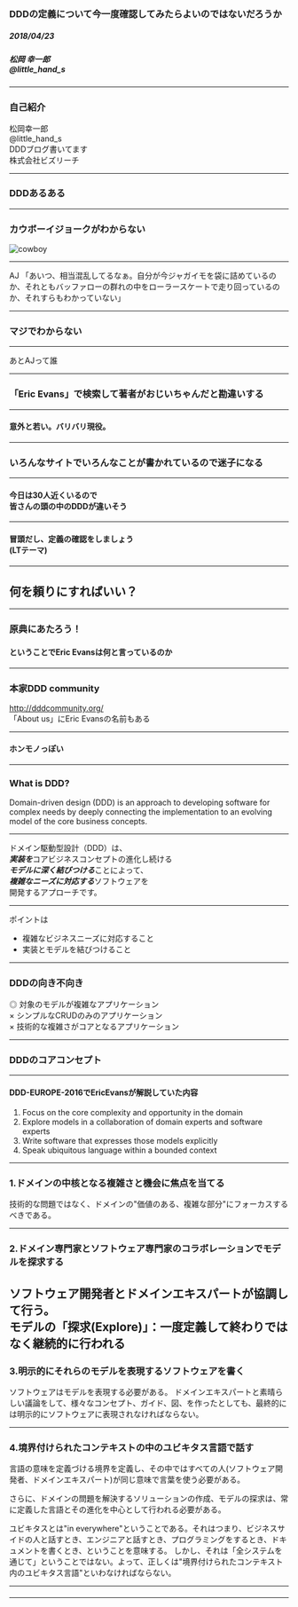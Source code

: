 ### DDDの定義について今一度確認してみたらよいのではないだろうか

##### 2018/04/23
##### 松岡 幸一郎<br>@little_hand_s

---
### 自己紹介
松岡幸一郎<br>
@little_hand_s<br>
DDDブログ書いてます<br>
株式会社ビズリーチ

---
### DDDあるある

---

### カウボーイジョークがわからない

![cowboy](https://pbs.twimg.com/media/DWS3oPNUQAAkbPx.jpg)

---

AJ 「あいつ、相当混乱してるなぁ。自分が今ジャガイモを袋に詰めているのか、それともバッファローの群れの中をローラースケートで走り回っているのか、それすらもわかっていない」

---

### マジでわからない

---

あとAJって誰

---

### 「Eric Evans」で検索して著者がおじいちゃんだと勘違いする

---

#### 意外と若い。バリバリ現役。

---

### いろんなサイトでいろんなことが書かれているので迷子になる

---

#### 今日は30人近くいるので<br>皆さんの頭の中のDDDが違いそう

---

#### 冒頭だし、定義の確認をしましょう<br>(LTテーマ)

---

## 何を頼りにすればいい？

---

### 原典にあたろう！

#### ということでEric Evansは何と言っているのか
---

### 本家DDD community
http://dddcommunity.org/<br>
「About us」にEric Evansの名前もある

---
#### ホンモノっぽい

---

### What is DDD?

Domain-driven design (DDD) is an approach to developing software for complex needs by deeply connecting the implementation to an evolving model of the core business concepts.

---

ドメイン駆動型設計（DDD）は、<br>
***実装を***コアビジネスコンセプトの進化し続ける<br>***モデルに深く結びつける***ことによって、<br>***複雑なニーズに対応する***ソフトウェアを<br>開発するアプローチです。

---

ポイントは
* 複雑なビジネスニーズに対応すること
* 実装とモデルを結びつけること

---

### DDDの向き不向き

◎ 対象のモデルが複雑なアプリケーション<br>
× シンプルなCRUDのみのアプリケーション<br>
× 技術的な複雑さがコアとなるアプリケーション

---

### DDDのコアコンセプト

---
#### DDD-EUROPE-2016でEricEvansが解説していた内容

1. Focus on the core complexity and opportunity in the domain
2. Explore models in a collaboration of domain experts and software experts
3. Write software that expresses those models explicitly
4. Speak ubiquitous language within a bounded context

---

### 1.ドメインの中核となる複雑さと機会に焦点を当てる

技術的な問題ではなく、ドメインの"価値のある、複雑な部分"にフォーカスするべきである。

---

### 2.ドメイン専門家とソフトウェア専門家のコラボレーションでモデルを探求する

ソフトウェア開発者とドメインエキスパートが協調して行う。<br>
モデルの「探求(Explore)」：一度定義して終わりではなく継続的に行われる
---

### 3.明示的にそれらのモデルを表現するソフトウェアを書く
ソフトウェアはモデルを表現する必要がある。 ドメインエキスパートと素晴らしい議論をして、様々なコンセプト、ガイド、図、を作ったとしても、最終的には明示的にソフトウェアに表現されなければならない。

---

### 4.境界付けられたコンテキストの中のユビキタス言語で話す
言語の意味を定義づける境界を定義し、その中ではすべての人(ソフトウェア開発者、ドメインエキスパート)が同じ意味で言葉を使う必要がある。

さらに、ドメインの問題を解決するソリューションの作成、モデルの探求は、常に定義した言語とその進化を中心として行われる必要がある。

ユビキタスとは"in everywhere"ということである。それはつまり、ビジネスサイドの人と話すとき、エンジニアと話すとき、プログラミングをするとき、ドキュメントを書くとき、ということを意味する。 しかし、それは「全システムを通じて」ということではない。よって、正しくは"境界付けられたコンテキスト内のユビキタス言語"といわなければならない。

---

#### 

---

#### 


